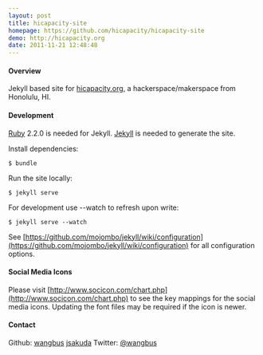 ```yaml
---
layout: post
title: hicapacity-site
homepage: https://github.com/hicapacity/hicapacity-site
demo: http://hicapacity.org
date: 2011-11-21 12:48:48
---
```

#### Overview
Jekyll based site for [hicapacity.org](http://hicapacity.org), a hackerspace/makerspace from Honolulu, HI.

#### Development
[Ruby](https://www.ruby-lang.org) 2.2.0 is needed for Jekyll.
[Jekyll](https://github.com/mojombo/jekyll) is needed to generate the site.

Install dependencies:

    $ bundle

Run the site locally:

    $ jekyll serve

For development use --watch to refresh upon write:
    
    $ jekyll serve --watch
    
See [https://github.com/mojombo/jekyll/wiki/configuration](https://github.com/mojombo/jekyll/wiki/configuration) for all configuration options.

#### Social Media Icons
Please visit [http://www.socicon.com/chart.php](http://www.socicon.com/chart.php) to see the key mappings for the social media icons. Updating the font files may be required if the icon is newer.

#### Contact
Github: [wangbus](http://github.com/wangbus) [jsakuda](https://github.com/jsakuda)
Twitter: [@wangbus](http://twitter.com/wangbus)

